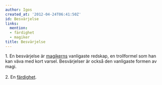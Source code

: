```yaml
---
author: Igos
created_at: '2012-04-24T06:41:50Z'
id: Besvärjelse
links:
  mention:
  - färdighet
  - magiker
title: Besvärjelse
---
```


1\. En besvärjelse är [magikerns] vanligaste redskap, en trollformel som han kan väva med kort
varsel. Besvärjelser är också den vanligaste formen av magi.\
\
2. En [färdighet].

  [magikerns]: magiker
  [färdighet]: färdighet